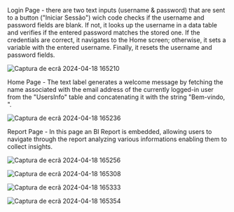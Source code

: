 Login Page - there are two text inputs (username & password) that are sent to a button ("Iniciar Sessão") wich code checks if the username and password fields are blank. If not, it looks up the username in a data table and verifies if the entered password matches the stored one. If the credentials are correct, it navigates to the Home screen; otherwise, it sets a variable with the entered username. Finally, it resets the username and password fields.

![Captura de ecrã 2024-04-18 165210](https://github.com/fsilva28/Portefolio_PowerPlatform/assets/159443064/dedde6ad-9818-4d7f-a780-dbce043d3207)

Home Page - The text label generates a welcome message by fetching the name associated with the email address of the currently logged-in user from the "UsersInfo" table and concatenating it with the string "Bem-vindo, ".

![Captura de ecrã 2024-04-18 165236](https://github.com/fsilva28/Portefolio_PowerPlatform/assets/159443064/e5f5298c-2e85-40f6-967d-c00990b1efbe)

Report Page - In this page an BI Report is embedded, allowing users to navigate through the report analyzing various informations enabling them to collect insights.

![Captura de ecrã 2024-04-18 165256](https://github.com/fsilva28/Portefolio_PowerPlatform/assets/159443064/ff53769b-6114-49dd-bf72-3ec1011a5b9c)

![Captura de ecrã 2024-04-18 165308](https://github.com/fsilva28/Portefolio_PowerPlatform/assets/159443064/312a8dc8-b1a6-4d19-8a31-47081963bef5)

![Captura de ecrã 2024-04-18 165333](https://github.com/fsilva28/Portefolio_PowerPlatform/assets/159443064/19984189-b7e6-41ae-babb-cd273f270b76)

![Captura de ecrã 2024-04-18 165354](https://github.com/fsilva28/Portefolio_PowerPlatform/assets/159443064/e437aea5-6a00-4ab8-9f5d-228b598eda71)
